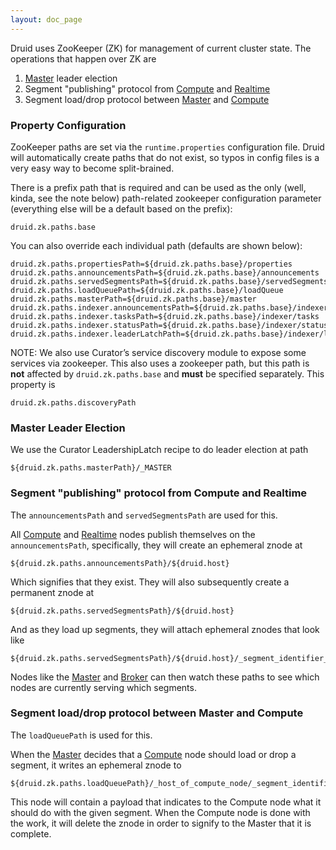 ```yaml
---
layout: doc_page
---
```

Druid uses ZooKeeper (ZK) for management of current cluster state. The operations that happen over ZK are

1.  [Master](Master.html) leader election
2.  Segment "publishing" protocol from [Compute](Compute.html) and [Realtime](Realtime.html)
3.  Segment load/drop protocol between [Master](Master.html) and [Compute](Compute.html)

### Property Configuration

ZooKeeper paths are set via the `runtime.properties` configuration file. Druid will automatically create paths that do not exist, so typos in config files is a very easy way to become split-brained.

There is a prefix path that is required and can be used as the only (well, kinda, see the note below) path-related zookeeper configuration parameter (everything else will be a default based on the prefix):

```
druid.zk.paths.base
```

You can also override each individual path (defaults are shown below):

```
druid.zk.paths.propertiesPath=${druid.zk.paths.base}/properties
druid.zk.paths.announcementsPath=${druid.zk.paths.base}/announcements
druid.zk.paths.servedSegmentsPath=${druid.zk.paths.base}/servedSegments
druid.zk.paths.loadQueuePath=${druid.zk.paths.base}/loadQueue
druid.zk.paths.masterPath=${druid.zk.paths.base}/master
druid.zk.paths.indexer.announcementsPath=${druid.zk.paths.base}/indexer/announcements
druid.zk.paths.indexer.tasksPath=${druid.zk.paths.base}/indexer/tasks
druid.zk.paths.indexer.statusPath=${druid.zk.paths.base}/indexer/status
druid.zk.paths.indexer.leaderLatchPath=${druid.zk.paths.base}/indexer/leaderLatchPath
```

NOTE: We also use Curator’s service discovery module to expose some services via zookeeper. This also uses a zookeeper path, but this path is **not** affected by `druid.zk.paths.base` and **must** be specified separately. This property is

```
druid.zk.paths.discoveryPath
```

### Master Leader Election

We use the Curator LeadershipLatch recipe to do leader election at path

```
${druid.zk.paths.masterPath}/_MASTER
```

### Segment "publishing" protocol from Compute and Realtime

The `announcementsPath` and `servedSegmentsPath` are used for this.

All [Compute](Compute.html) and [Realtime](Realtime.html) nodes publish themselves on the `announcementsPath`, specifically, they will create an ephemeral znode at

```
${druid.zk.paths.announcementsPath}/${druid.host}
```

Which signifies that they exist. They will also subsequently create a permanent znode at

```
${druid.zk.paths.servedSegmentsPath}/${druid.host}
```

And as they load up segments, they will attach ephemeral znodes that look like

```
${druid.zk.paths.servedSegmentsPath}/${druid.host}/_segment_identifier_
```

Nodes like the [Master](Master.html) and [Broker](Broker.html) can then watch these paths to see which nodes are currently serving which segments.

### Segment load/drop protocol between Master and Compute

The `loadQueuePath` is used for this.

When the [Master](Master.html) decides that a [Compute](Compute.html) node should load or drop a segment, it writes an ephemeral znode to

```
${druid.zk.paths.loadQueuePath}/_host_of_compute_node/_segment_identifier
```

This node will contain a payload that indicates to the Compute node what it should do with the given segment. When the Compute node is done with the work, it will delete the znode in order to signify to the Master that it is complete.
